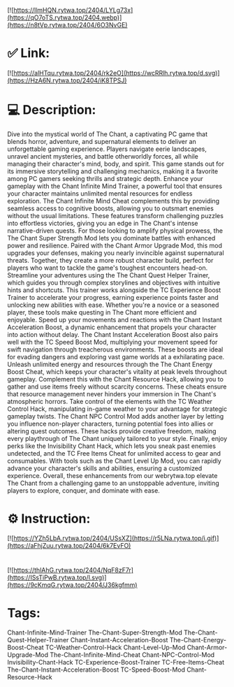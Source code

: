 [![https://llmHQN.rytwa.top/2404/LYLg73x](https://qO7oTS.rytwa.top/2404.webp)](https://n8tVp.rytwa.top/2404/6O3NvGE)
# ✅ Link:
[![https://alHTqu.rytwa.top/2404/rk2eO](https://wcRRlh.rytwa.top/d.svg)](https://HzA6N.rytwa.top/2404/iK8TPSJ)
# 💻 Description:
Dive into the mystical world of The Chant, a captivating PC game that blends horror, adventure, and supernatural elements to deliver an unforgettable gaming experience. Players navigate eerie landscapes, unravel ancient mysteries, and battle otherworldly forces, all while managing their character's mind, body, and spirit. This game stands out for its immersive storytelling and challenging mechanics, making it a favorite among PC gamers seeking thrills and strategic depth.
Enhance your gameplay with the Chant Infinite Mind Trainer, a powerful tool that ensures your character maintains unlimited mental resources for endless exploration. The Chant Infinite Mind Cheat complements this by providing seamless access to cognitive boosts, allowing you to outsmart enemies without the usual limitations. These features transform challenging puzzles into effortless victories, giving you an edge in The Chant's intense narrative-driven quests.
For those looking to amplify physical prowess, the The Chant Super Strength Mod lets you dominate battles with enhanced power and resilience. Paired with the Chant Armor Upgrade Mod, this mod upgrades your defenses, making you nearly invincible against supernatural threats. Together, they create a more robust character build, perfect for players who want to tackle the game's toughest encounters head-on.
Streamline your adventures using the The Chant Quest Helper Trainer, which guides you through complex storylines and objectives with intuitive hints and shortcuts. This trainer works alongside the TC Experience Boost Trainer to accelerate your progress, earning experience points faster and unlocking new abilities with ease. Whether you're a novice or a seasoned player, these tools make questing in The Chant more efficient and enjoyable.
Speed up your movements and reactions with the Chant Instant Acceleration Boost, a dynamic enhancement that propels your character into action without delay. The Chant Instant Acceleration Boost also pairs well with the TC Speed Boost Mod, multiplying your movement speed for swift navigation through treacherous environments. These boosts are ideal for evading dangers and exploring vast game worlds at a exhilarating pace.
Unleash unlimited energy and resources through the The Chant Energy Boost Cheat, which keeps your character's vitality at peak levels throughout gameplay. Complement this with the Chant Resource Hack, allowing you to gather and use items freely without scarcity concerns. These cheats ensure that resource management never hinders your immersion in The Chant's atmospheric horrors.
Take control of the elements with the TC Weather Control Hack, manipulating in-game weather to your advantage for strategic gameplay twists. The Chant NPC Control Mod adds another layer by letting you influence non-player characters, turning potential foes into allies or altering quest outcomes. These hacks provide creative freedom, making every playthrough of The Chant uniquely tailored to your style.
Finally, enjoy perks like the Invisibility Chant Hack, which lets you sneak past enemies undetected, and the TC Free Items Cheat for unlimited access to gear and consumables. With tools such as the Chant Level Up Mod, you can rapidly advance your character's skills and abilities, ensuring a customized experience. Overall, these enhancements from our webrytwa.top elevate The Chant from a challenging game to an unstoppable adventure, inviting players to explore, conquer, and dominate with ease.

# ⚙️ Instruction:
[![https://YZh5LbA.rytwa.top/2404/USsXZ](https://r5LNa.rytwa.top/i.gif)](https://aFhjZuu.rytwa.top/2404/6k7EvFO)
#
[![https://thlAhG.rytwa.top/2404/NqF8zF7r](https://ISsTiPwB.rytwa.top/l.svg)](https://9cKmqG.rytwa.top/2404/J36kgfmm)
# Tags:
Chant-Infinite-Mind-Trainer The-Chant-Super-Strength-Mod The-Chant-Quest-Helper-Trainer Chant-Instant-Acceleration-Boost The-Chant-Energy-Boost-Cheat TC-Weather-Control-Hack Chant-Level-Up-Mod Chant-Armor-Upgrade-Mod The-Chant-Infinite-Mind-Cheat Chant-NPC-Control-Mod Invisibility-Chant-Hack TC-Experience-Boost-Trainer TC-Free-Items-Cheat The-Chant-Instant-Acceleration-Boost TC-Speed-Boost-Mod Chant-Resource-Hack





